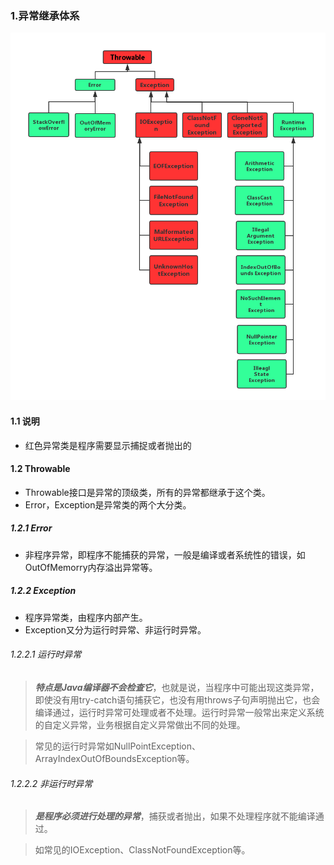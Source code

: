 ### 1.异常继承体系
![exception-tree](.\image\exception-tree.png)

#### 1.1 说明
- 红色异常类是程序需要显示捕捉或者抛出的

#### 1.2 Throwable
- Throwable接口是异常的顶级类，所有的异常都继承于这个类。
- Error，Exception是异常类的两个大分类。

##### 1.2.1 Error
- 非程序异常，即程序不能捕获的异常，一般是编译或者系统性的错误，如OutOfMemorry内存溢出异常等。

##### 1.2.2 Exception
- 程序异常类，由程序内部产生。
- Exception又分为运行时异常、非运行时异常。

###### 1.2.2.1 运行时异常
> ***特点是Java编译器不会检查它***，也就是说，当程序中可能出现这类异常，即使没有用try-catch语句捕获它，也没有用throws子句声明抛出它，也会编译通过，运行时异常可处理或者不处理。运行时异常一般常出来定义系统的自定义异常，业务根据自定义异常做出不同的处理。

> 常见的运行时异常如NullPointException、ArrayIndexOutOfBoundsException等。

###### 1.2.2.2 非运行时异常
> ***是程序必须进行处理的异常***，捕获或者抛出，如果不处理程序就不能编译通过。

> 如常见的IOException、ClassNotFoundException等。